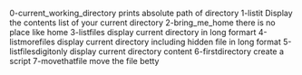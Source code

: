 0-current_working_directory prints absolute path of directory
1-listit Display the contents list of your current directory
2-bring_me_home there is no place like home
3-listfiles display current directory in long formart
4-listmorefiles display current directory including hidden file in long format
5-listfilesdigitonly display current directory content
6-firstdirectory create a script
7-movethatfile move the file betty

